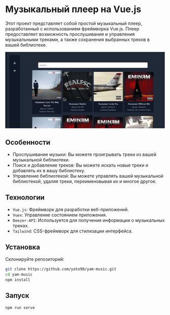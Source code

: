 # Музыкальный плеер на Vue.js

Этот проект представляет собой простой музыкальный плеер, разработанный с использованием фреймворка Vue.js. Плеер предоставляет возможность прослушивания и управления музыкальными треками, а также сохранения выбранных треков в вашей библиотеке.

![Скриншот плеера](screenshot.png)

## Особенности

* Прослушивание музыки: Вы можете проигрывать треки из вашей музыкальной библиотеки.
* Поиск и добавление треков: Вы можете искать новые треки и добавлять их в вашу библиотеку.
* Управление библиотекой: Вы можете управлять вашей музыкальной библиотекой, удаляя треки, переименовывая их и многое другое.

## Технологии

* `Vue.js`: Фреймворк для разработки веб-приложений.
* `Vuex`: Управление состоянием приложения.
* `Deezer-API`: Используется для получения информации о музыкальных треках.
* `Tailwind`: CSS-фреймворк для стилизации интерфейса.

## Установка

Склонируйте репозиторий:

```bash
git clone https://github.com/yato90/yam-music.git
cd yam-music
npm install
```
## Запуск

```bash
npm run serve
```
